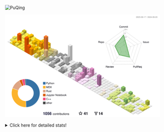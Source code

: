 ![PuQing](https://user-images.githubusercontent.com/27223114/171565019-9a56fae6-b08b-421f-99db-7e830da42371.png)

![](./profile-3d-contrib/profile-season-animate.svg)

<details>
<summary>Click here for detailed stats!</summary>

<!--START_SECTION:waka-->
![Lines of code](https://img.shields.io/badge/From%20Hello%20World%20I%27ve%20Written-1.4%20million%20lines%20of%20code-blue)

**🐱 My GitHub Data** 

> 📦 402.9 kB Used in GitHub's Storage 
 > 
> 🏆 512 Contributions in the Year 2024
 > 
> 🚫 Not Opted to Hire
 > 
> 📜 56 Public Repositories 
 > 
> 🔑 29 Private Repositories 
 > 
**I'm an Early 🐤** 

```text
🌞 Morning                455 commits         █░░░░░░░░░░░░░░░░░░░░░░░░   05.91 % 
🌆 Daytime                3464 commits        ███████████░░░░░░░░░░░░░░   44.96 % 
🌃 Evening                1767 commits        ██████░░░░░░░░░░░░░░░░░░░   22.93 % 
🌙 Night                  2019 commits        ███████░░░░░░░░░░░░░░░░░░   26.20 % 
```


📊 **This Week I Spent My Time On** 

```text
💬 Programming Languages: 
C++                      9 hrs 41 mins       █████░░░░░░░░░░░░░░░░░░░░   20.20 % 
Browsing                 9 hrs               █████░░░░░░░░░░░░░░░░░░░░   18.79 % 
Python                   6 hrs 48 mins       ████░░░░░░░░░░░░░░░░░░░░░   14.20 % 
GitHubing                6 hrs 40 mins       ███░░░░░░░░░░░░░░░░░░░░░░   13.91 % 
Searching                3 hrs 44 mins       ██░░░░░░░░░░░░░░░░░░░░░░░   07.81 % 

🔥 Editors: 
Chrome                   23 hrs 47 mins      ████████████░░░░░░░░░░░░░   49.60 % 
VS Code                  22 hrs 7 mins       ████████████░░░░░░░░░░░░░   46.13 % 
fish                     2 hrs 2 mins        █░░░░░░░░░░░░░░░░░░░░░░░░   04.27 % 

💻 Operating System: 
Mac                      25 hrs 50 mins      █████████████░░░░░░░░░░░░   53.87 % 
WSL                      18 hrs 27 mins      ██████████░░░░░░░░░░░░░░░   38.48 % 
Linux                    3 hrs 32 mins       ██░░░░░░░░░░░░░░░░░░░░░░░   07.37 % 
Windows                  8 mins              ░░░░░░░░░░░░░░░░░░░░░░░░░   00.28 % 
```


<!--END_SECTION:waka-->
</details>
